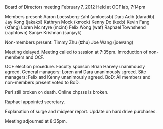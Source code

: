 Board of Directors meeting February 7, 2012
Held at OCF lab, 7:14pm

Members present:
Aaron Loessberg-Zahl (amloessb)
Dara Adib (daradib)
Jay Kong (jakakxl)
Kathryn Mock (kmock)
Kenny Do (kedo)
Kevin Fang (kfang)
Loren McIntyre (mcint)
Felix Wong (waf)
Raphael Townshend (raphtown)
Sanjay Krishnan (sanjayk)

Non-members present:
Timmy Zhu (tzhu)
Joe Wang (joewang)

Meeting delayed.
Meeting called to session at 7:35pm.
Introduction of non-members and OCF.

OCF election procedure.
Faculty sponsor: Brian Harvey unanimously agreed.
General managers: Loren and Dara unanimously agreed.
Site managers: Felix and Kenny unanimously agreed.
BoD: All members and non-members present voted to BoD.

Perl still broken on death.
Online chpass is broken.

Raphael appointed secretary.

Explanation of surge and midyear report.
Update on hard drive purchases.

Meeting adjourned at 8:35pm.
